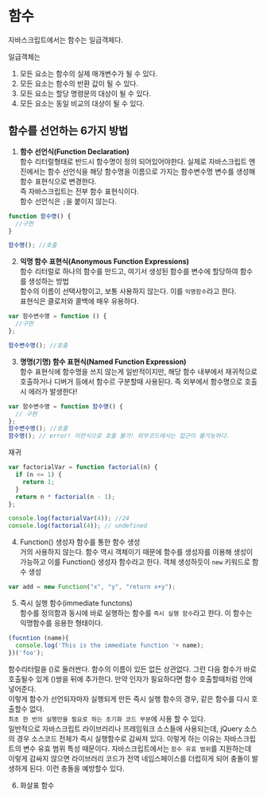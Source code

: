 # 함수

자바스크립트에서는 함수는 일급객체다.

일급객체는

1. 모든 요소는 함수의 실제 매개변수가 될 수 있다.
2. 모든 요소는 함수의 반환 값이 될 수 있다.
3. 모든 요소는 할당 명령문의 대상이 될 수 있다.
4. 모든 요소는 동일 비교의 대상이 될 수 있다.

## 함수를 선언하는 6가지 방법

1. **함수 선언식(Function Declaration)**  
   함수 리터럴형태로 반드시 함수명이 정의 되어있어야한다. 실제로 자바스크립트 엔진에서는 함수 선언식을 해당 함수명을 이름으로 가지는 함수변수명 변수를 생성해 함수 표현식으로 변경한다.  
   즉 자바스크립트는 전부 함수 표현식이다.  
   함수 선언식은 `;`을 붙이지 않는다.

```js
function 함수명() {
  //구현
}

함수명(); //호출
```

2. **익명 함수 표현식(Anonymous Function Expressions)**  
   함수 리터럴로 하나의 함수를 만드고, 여기서 생성된 함수를 변수에 할당하여 함수를 생성하는 방법  
   함수의 이름이 선택사항이고, 보통 사용하지 않는다. 이를 `익명함수`라고 한다.  
   표현식은 클로저와 콜백에 매우 유용하다.

```js
var 함수변수명 = function () {
  //구현
};

함수변수명(); //호출
```

3. **명명(기명) 함수 표현식(Named Function Expression)**  
   함수 표현식에 함수명을 쓰지 않는게 일반적이지만, 해당 함수 내부에서 재귀적으로 호출하거나 디버거 등에서 함수르 구분할때 사용된다. 즉 외부에서 함수명으로 호출시 에러가 발생한다!

```js
var 함수변수명 = function 함수명() {
  // 구현
};
함수변수명(); //호출
함수명(); // error! 이런식으로 호출 불가! 외부코드에서는 접근이 불가능하다.
```

재귀

```js
var factorialVar = function factorial(n) {
  if (n <= 1) {
    return 1;
  }
  return n * factorial(n - 1);
};

console.log(factorialVar(4)); //24
console.log(factorial(4)); // undefined
```

4. Function() 생성자 함수를 통한 함수 생성  
   거의 사용하지 않는다. 함수 역시 객체이기 때문에 함수를 생성자를 이용해 생성이 가능하고 이를 Function() 생성자 함수라고 한다. 객체 생성하듯이 `new` 키워드로 함수 생성

```js
var add = new Function("x", "y", "return x+y");
```

5. 즉시 실행 함수(immediate functons)  
   함수를 정의함과 동시에 바로 실행하는 함수를 `즉시 실행 함수`라고 한다. 이 함수는 익명함수를 응용한 형태이다.

```js
(fucntion (name){
  console.log('This is the immediate function '+ name);
})('foo');
```

함수리터럴을 ()로 둘러싼다. 함수의 이름이 있든 없든 상관없다. 그런 다음 함수가 바로 호출될수 있게 ()쌍을 뒤에 추가한다. 만약 인자가 필요하다면 함수 호출할때처럼 안에 넣어준다.  
이렇게 함수가 선언되자마자 실행되게 만든 즉시 실행 함수의 경우, 같은 함수를 다시 호출할수 없다.  
`최초 한 번의 실행만을 필요로 하는 초기화 코드 부분`에 사용 할 수 있다.  
일반적으로 자바스크립트 라이브러리나 프레임워크 소스들에 사용되는데, jQuery 소스의 경우 소스코드 전체가 즉시 실행함수로 감싸져 있다. 이렇게 하는 이유는 자바스크립트의 변수 유효 범위 특성 때문이다. 자바스크립트에서는 `함수 유효 범위`를 지원하는데 이렇게 감싸지 않으면 라이브러리 코드가 전역 네임스페이스를 더럽히게 되어 충돌이 발생하게 된다. 이런 충돌을 예방할수 있다.

6. 화살표 함수

